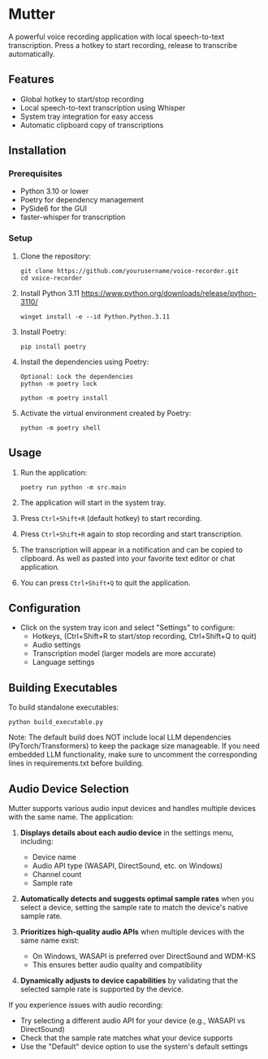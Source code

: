 # Mutter

A powerful voice recording application with local speech-to-text transcription. Press a hotkey to start recording, release to transcribe automatically.

## Features

- Global hotkey to start/stop recording
- Local speech-to-text transcription using Whisper
- System tray integration for easy access
- Automatic clipboard copy of transcriptions

## Installation

### Prerequisites

- Python 3.10 or lower
- Poetry for dependency management
- PySide6 for the GUI
- faster-whisper for transcription

### Setup

1. Clone the repository:
   ```
   git clone https://github.com/yourusername/voice-recorder.git
   cd voice-recorder

2. Install Python 3.11
   https://www.python.org/downloads/release/python-3110/

   ```
   winget install -e --id Python.Python.3.11
   ```

3. Install Poetry:
    ```
    pip install poetry
    ```

4. Install the dependencies using Poetry:
   ```
   Optional: Lock the dependencies
   python -m poetry lock
   ```

   ```
   python -m poetry install
   ```

5. Activate the virtual environment created by Poetry:
   ```
   python -m poetry shell
   ```

## Usage

1. Run the application:
   ```
   poetry run python -m src.main
   ```

2. The application will start in the system tray.

3. Press `Ctrl+Shift+R` (default hotkey) to start recording.

4. Press `Ctrl+Shift+R` again to stop recording and start transcription.

5. The transcription will appear in a notification and can be copied to clipboard. As well as pasted into your favorite text editor or chat application.

6. You can press `Ctrl+Shift+Q` to quit the application.


## Configuration

- Click on the system tray icon and select "Settings" to configure:
  - Hotkeys, (Ctrl+Shift+R to start/stop recording, Ctrl+Shift+Q to quit)
  - Audio settings
  - Transcription model (larger models are more accurate)
  - Language settings

## Building Executables

To build standalone executables:

```
python build_executable.py
```

Note: The default build does NOT include local LLM dependencies (PyTorch/Transformers) to keep the package size manageable. If you need embedded LLM functionality, make sure to uncomment the corresponding lines in requirements.txt before building.

## Audio Device Selection

Mutter supports various audio input devices and handles multiple devices with the same name. The application:

1. **Displays details about each audio device** in the settings menu, including:
   - Device name
   - Audio API type (WASAPI, DirectSound, etc. on Windows)
   - Channel count
   - Sample rate

2. **Automatically detects and suggests optimal sample rates** when you select a device, setting the sample rate to match the device's native sample rate.

3. **Prioritizes high-quality audio APIs** when multiple devices with the same name exist:
   - On Windows, WASAPI is preferred over DirectSound and WDM-KS
   - This ensures better audio quality and compatibility

4. **Dynamically adjusts to device capabilities** by validating that the selected sample rate is supported by the device.

If you experience issues with audio recording:
- Try selecting a different audio API for your device (e.g., WASAPI vs DirectSound)
- Check that the sample rate matches what your device supports
- Use the "Default" device option to use the system's default settings
